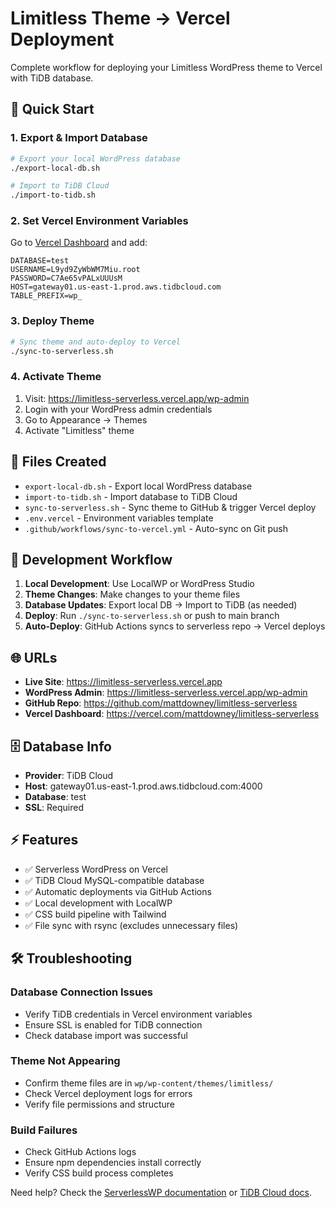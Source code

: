 # Limitless Theme → Vercel Deployment

Complete workflow for deploying your Limitless WordPress theme to Vercel with TiDB database.

## 🚀 Quick Start

### 1. Export & Import Database

```bash
# Export your local WordPress database
./export-local-db.sh

# Import to TiDB Cloud
./import-to-tidb.sh
```

### 2. Set Vercel Environment Variables

Go to [Vercel Dashboard](https://vercel.com/mattdowney/limitless-serverless/settings/environment-variables) and add:

```
DATABASE=test
USERNAME=L9yd9ZyWbWM7Miu.root
PASSWORD=C7Ae65vPALxUUUsM
HOST=gateway01.us-east-1.prod.aws.tidbcloud.com
TABLE_PREFIX=wp_
```

### 3. Deploy Theme

```bash
# Sync theme and auto-deploy to Vercel
./sync-to-serverless.sh
```

### 4. Activate Theme

1. Visit: https://limitless-serverless.vercel.app/wp-admin
2. Login with your WordPress admin credentials
3. Go to Appearance → Themes
4. Activate "Limitless" theme

## 📁 Files Created

- `export-local-db.sh` - Export local WordPress database
- `import-to-tidb.sh` - Import database to TiDB Cloud  
- `sync-to-serverless.sh` - Sync theme to GitHub & trigger Vercel deploy
- `.env.vercel` - Environment variables template
- `.github/workflows/sync-to-vercel.yml` - Auto-sync on Git push

## 🔄 Development Workflow

1. **Local Development**: Use LocalWP or WordPress Studio
2. **Theme Changes**: Make changes to your theme files
3. **Database Updates**: Export local DB → Import to TiDB (as needed)
4. **Deploy**: Run `./sync-to-serverless.sh` or push to main branch
5. **Auto-Deploy**: GitHub Actions syncs to serverless repo → Vercel deploys

## 🌐 URLs

- **Live Site**: https://limitless-serverless.vercel.app
- **WordPress Admin**: https://limitless-serverless.vercel.app/wp-admin
- **GitHub Repo**: https://github.com/mattdowney/limitless-serverless
- **Vercel Dashboard**: https://vercel.com/mattdowney/limitless-serverless

## 🗄️ Database Info

- **Provider**: TiDB Cloud
- **Host**: gateway01.us-east-1.prod.aws.tidbcloud.com:4000
- **Database**: test
- **SSL**: Required

## ⚡ Features

- ✅ Serverless WordPress on Vercel
- ✅ TiDB Cloud MySQL-compatible database
- ✅ Automatic deployments via GitHub Actions
- ✅ Local development with LocalWP
- ✅ CSS build pipeline with Tailwind
- ✅ File sync with rsync (excludes unnecessary files)

## 🛠️ Troubleshooting

### Database Connection Issues
- Verify TiDB credentials in Vercel environment variables
- Ensure SSL is enabled for TiDB connection
- Check database import was successful

### Theme Not Appearing
- Confirm theme files are in `wp/wp-content/themes/limitless/`
- Check Vercel deployment logs for errors
- Verify file permissions and structure

### Build Failures
- Check GitHub Actions logs
- Ensure npm dependencies install correctly
- Verify CSS build process completes

Need help? Check the [ServerlessWP documentation](https://github.com/mitchmac/serverlesswp) or [TiDB Cloud docs](https://docs.pingcap.com/tidbcloud/).